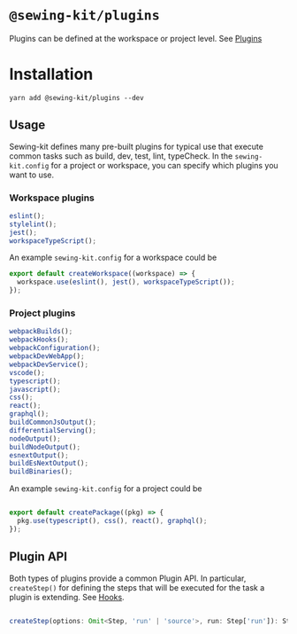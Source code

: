 # `@sewing-kit/plugins`

Plugins can be defined at the workspace or project level. See [Plugins](/documentation/plugins.md)

# Installation

```
yarn add @sewing-kit/plugins --dev
```

## Usage

Sewing-kit defines many pre-built plugins for typical use that execute common tasks such as build, dev, test, lint, typeCheck. In the `sewing-kit.config` for a project or workspace, you can specify which plugins you want to use.

### Workspace plugins

```typescript
eslint();
stylelint();
jest();
workspaceTypeScript();
```

An example `sewing-kit.config` for a workspace could be

```ts
export default createWorkspace((workspace) => {
  workspace.use(eslint(), jest(), workspaceTypeScript());
});
```

### Project plugins

```ts
webpackBuilds();
webpackHooks();
webpackConfiguration();
webpackDevWebApp();
webpackDevService();
vscode();
typescript();
javascript();
css();
react();
graphql();
buildCommonJsOutput();
differentialServing();
nodeOutput();
buildNodeOutput();
esnextOutput();
buildEsNextOutput();
buildBinaries();
```

An example `sewing-kit.config` for a project could be

```ts

export default createPackage((pkg) => {
  pkg.use(typescript(), css(), react(), graphql();
});

```

## Plugin API

Both types of plugins provide a common Plugin API. In particular, `createStep()` for defining the steps that will be executed for the task a plugin is extending. See [Hooks](/packages/hooks/README.md).

```typescript

createStep(options: Omit<Step, 'run' | 'source'>, run: Step['run']): Step;

```
